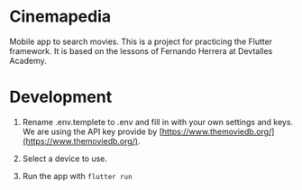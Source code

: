 # Cinemapedia

Mobile app to search movies. This is a project for practicing the Flutter framework. It is based on the lessons of Fernando Herrera at Devtalles Academy.


# Development

1. Rename .env.templete to .env and fill in with your own settings and keys. We are using the API key provide by [https://www.themoviedb.org/](https://www.themoviedb.org/).

2. Select a device to use. 

3. Run the app with ```flutter run```